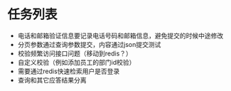 # 任务列表

- 电话和邮箱验证信息要记录电话号码和邮箱信息，避免提交的时候中途修改
- 分页参数通过查询参数提交，内容通过json提交测试
- 校验频繁访问接口问题（移动到redis？）
- 自定义校验（例如添加员工的部门id校验）
- 需要通过redis快速检索用户是否登录
- 查询和其它应答结果分离
